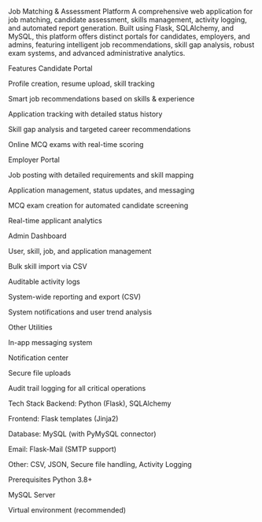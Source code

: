 Job Matching & Assessment Platform
A comprehensive web application for job matching, candidate assessment, skills management, activity logging, and automated report generation. Built using Flask, SQLAlchemy, and MySQL, this platform offers distinct portals for candidates, employers, and admins, featuring intelligent job recommendations, skill gap analysis, robust exam systems, and advanced administrative analytics.

Features
Candidate Portal

Profile creation, resume upload, skill tracking

Smart job recommendations based on skills & experience

Application tracking with detailed status history

Skill gap analysis and targeted career recommendations

Online MCQ exams with real-time scoring

Employer Portal

Job posting with detailed requirements and skill mapping

Application management, status updates, and messaging

MCQ exam creation for automated candidate screening

Real-time applicant analytics

Admin Dashboard

User, skill, job, and application management

Bulk skill import via CSV

Auditable activity logs

System-wide reporting and export (CSV)

System notifications and user trend analysis

Other Utilities

In-app messaging system

Notification center

Secure file uploads

Audit trail logging for all critical operations

Tech Stack
Backend: Python (Flask), SQLAlchemy

Frontend: Flask templates (Jinja2)

Database: MySQL (with PyMySQL connector)

Email: Flask-Mail (SMTP support)

Other: CSV, JSON, Secure file handling, Activity Logging

Prerequisites
Python 3.8+

MySQL Server

Virtual environment (recommended)
